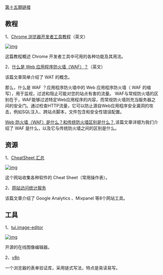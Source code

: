 [第十五期链接](https://github.com/ruanyf/weekly/blob/master/docs/issue-15.md)

## 教程

1、[Chrome 浏览器开发者工具教程](https://apsdehal.in/blog/chrome-developer-tools-to-master)（英文）

[![img](https://camo.githubusercontent.com/9c9815b17b16df61e3814bc7a7519c724cbdf6a4a8cfa7d2d8f3e79784486a2b/68747470733a2f2f7777772e77616e67626173652e636f6d2f626c6f67696d672f61737365742f3230313830372f6267323031383037323731312e6a7067)](https://camo.githubusercontent.com/9c9815b17b16df61e3814bc7a7519c724cbdf6a4a8cfa7d2d8f3e79784486a2b/68747470733a2f2f7777772e77616e67626173652e636f6d2f626c6f67696d672f61737365742f3230313830372f6267323031383037323731312e6a7067)

这篇教程概述 Chrome 开发者工具中可用的各种功能及其用法。

2、[什么是 Web 应用程序防火墙（WAF）？](https://www.webarxsecurity.com/web-application-firewall/)（英文）

该篇文章简单介绍了 WAT 的概念。

那么，什么是 WAF ？应用程序防火墙中的 Web 应用程序防火墙（ WAF 的缩写），用于监视，过滤和阻止可能对您的站点有害的流量。 WAF与常规防火墙的区别在于，WAF能够过滤特定Web应用程序的内容，而常规防火墙则充当服务器之间的安全门。通过检查HTTP流量，它可以防止源自Web应用程序安全漏洞的攻击，例如SQL注入、跨站点脚本，文件包含和安全性错误配置。

[Web 防火墙（WAF）是什么？和传统防火墙区别是什么？](https://www.hack520.com/669.html),该篇文章详细为我们介绍了 WAF 是什么，以及它与传统防火墙之间的区别是什么。

## 资源

1、[CheatSheet 汇总](https://devhints.io/)

[![img](https://camo.githubusercontent.com/3201308d338dfa5e79cdc8499269a0636b7c1674f970993e516506d16f09bba8/68747470733a2f2f7777772e77616e67626173652e636f6d2f626c6f67696d672f61737365742f3230313830372f6267323031383037323731332e6a7067)](https://camo.githubusercontent.com/3201308d338dfa5e79cdc8499269a0636b7c1674f970993e516506d16f09bba8/68747470733a2f2f7777772e77616e67626173652e636f6d2f626c6f67696d672f61737365742f3230313830372f6267323031383037323731332e6a7067)

这个网站收集各种软件的 Cheat Sheet（常用操作表）。

2、[网站访问统计服务](https://www.gethighlights.co/blog/choose-right-analytics-platform/)

该篇文章介绍了 Google Analytics 、Mixpanel  等8个网站工具。

## 工具

1、[tui.image-editor](https://github.com/nhnent/tui.image-editor)

[![img](https://camo.githubusercontent.com/62edbdbcc6ae82c75565c24d5336066d37be06de79b334d10a164935f1fe7cdf/68747470733a2f2f7777772e77616e67626173652e636f6d2f626c6f67696d672f61737365742f3230313830372f6267323031383037323731352e6a7067)](https://camo.githubusercontent.com/62edbdbcc6ae82c75565c24d5336066d37be06de79b334d10a164935f1fe7cdf/68747470733a2f2f7777772e77616e67626173652e636f6d2f626c6f67696d672f61737365742f3230313830372f6267323031383037323731352e6a7067)

开源的在线图像编辑器。

2、[v8n](https://github.com/imbrn/v8n)

一个浏览器的表单验证库，采用链式写法，特点是易读易写。
